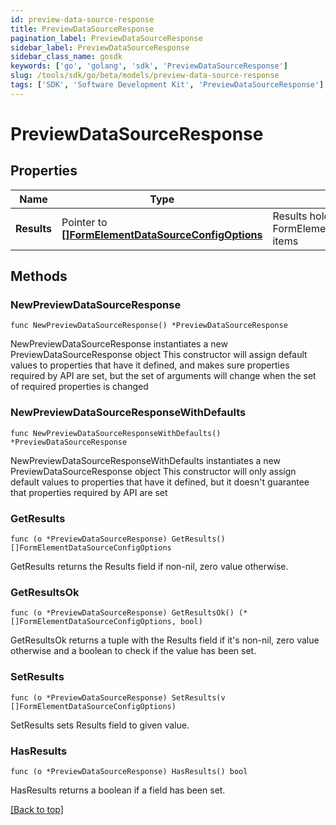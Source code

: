 ```yaml
---
id: preview-data-source-response
title: PreviewDataSourceResponse
pagination_label: PreviewDataSourceResponse
sidebar_label: PreviewDataSourceResponse
sidebar_class_name: gosdk
keywords: ['go', 'golang', 'sdk', 'PreviewDataSourceResponse'] 
slug: /tools/sdk/go/beta/models/preview-data-source-response
tags: ['SDK', 'Software Development Kit', 'PreviewDataSourceResponse']
---
```


# PreviewDataSourceResponse

## Properties

Name | Type | Description | Notes
------------ | ------------- | ------------- | -------------
**Results** |  Pointer to [**[]FormElementDataSourceConfigOptions**](form-element-data-source-config-options) | Results holds a list of FormElementDataSourceConfigOptions items | [optional] 

## Methods

### NewPreviewDataSourceResponse

`func NewPreviewDataSourceResponse() *PreviewDataSourceResponse`

NewPreviewDataSourceResponse instantiates a new PreviewDataSourceResponse object
This constructor will assign default values to properties that have it defined,
and makes sure properties required by API are set, but the set of arguments
will change when the set of required properties is changed

### NewPreviewDataSourceResponseWithDefaults

`func NewPreviewDataSourceResponseWithDefaults() *PreviewDataSourceResponse`

NewPreviewDataSourceResponseWithDefaults instantiates a new PreviewDataSourceResponse object
This constructor will only assign default values to properties that have it defined,
but it doesn't guarantee that properties required by API are set

### GetResults

`func (o *PreviewDataSourceResponse) GetResults() []FormElementDataSourceConfigOptions`

GetResults returns the Results field if non-nil, zero value otherwise.

### GetResultsOk

`func (o *PreviewDataSourceResponse) GetResultsOk() (*[]FormElementDataSourceConfigOptions, bool)`

GetResultsOk returns a tuple with the Results field if it's non-nil, zero value otherwise
and a boolean to check if the value has been set.

### SetResults

`func (o *PreviewDataSourceResponse) SetResults(v []FormElementDataSourceConfigOptions)`

SetResults sets Results field to given value.

### HasResults

`func (o *PreviewDataSourceResponse) HasResults() bool`

HasResults returns a boolean if a field has been set.


[[Back to top]](#) 


